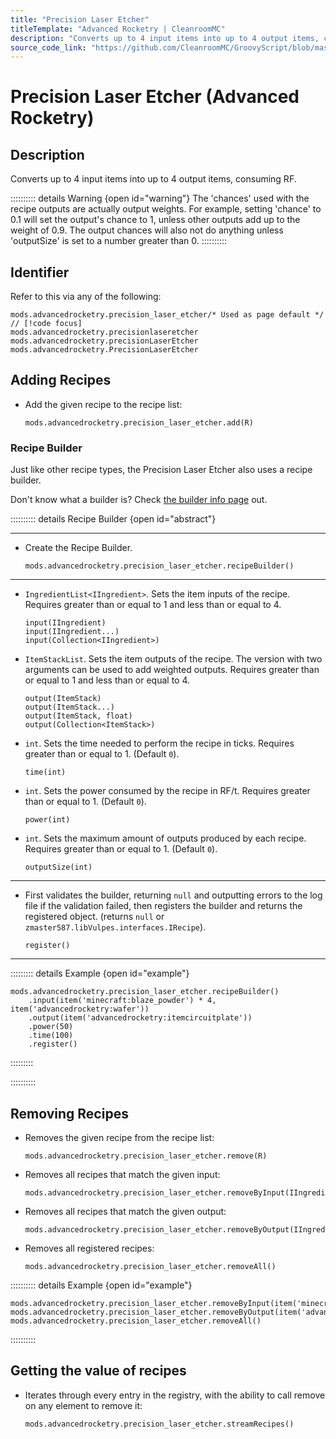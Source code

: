 ```yaml
---
title: "Precision Laser Etcher"
titleTemplate: "Advanced Rocketry | CleanroomMC"
description: "Converts up to 4 input items into up to 4 output items, consuming RF."
source_code_link: "https://github.com/CleanroomMC/GroovyScript/blob/master/src/main/java/com/cleanroommc/groovyscript/compat/mods/advancedrocketry/PrecisionLaserEtcher.java"
---
```


# Precision Laser Etcher (Advanced Rocketry)

## Description

Converts up to 4 input items into up to 4 output items, consuming RF.

:::::::::: details Warning {open id="warning"}
The 'chances' used with the recipe outputs are actually output weights. For example, setting 'chance' to 0.1 will set the output's chance to 1, unless other outputs add up to the weight of 0.9. The output chances will also not do anything unless 'outputSize' is set to a number greater than 0.
::::::::::

## Identifier

Refer to this via any of the following:

```groovy:no-line-numbers {1}
mods.advancedrocketry.precision_laser_etcher/* Used as page default */ // [!code focus]
mods.advancedrocketry.precisionlaseretcher
mods.advancedrocketry.precisionLaserEtcher
mods.advancedrocketry.PrecisionLaserEtcher
```


## Adding Recipes

- Add the given recipe to the recipe list:

    ```groovy:no-line-numbers
    mods.advancedrocketry.precision_laser_etcher.add(R)
    ```


### Recipe Builder

Just like other recipe types, the Precision Laser Etcher also uses a recipe builder.

Don't know what a builder is? Check [the builder info page](../../getting_started/builder.md) out.

:::::::::: details Recipe Builder {open id="abstract"}

---

- Create the Recipe Builder.

    ```groovy:no-line-numbers
    mods.advancedrocketry.precision_laser_etcher.recipeBuilder()
    ```

---

- `IngredientList<IIngredient>`. Sets the item inputs of the recipe. Requires greater than or equal to 1 and less than or equal to 4.

    ```groovy:no-line-numbers
    input(IIngredient)
    input(IIngredient...)
    input(Collection<IIngredient>)
    ```

- `ItemStackList`. Sets the item outputs of the recipe. The version with two arguments can be used to add weighted outputs. Requires greater than or equal to 1 and less than or equal to 4.

    ```groovy:no-line-numbers
    output(ItemStack)
    output(ItemStack...)
    output(ItemStack, float)
    output(Collection<ItemStack>)
    ```

- `int`. Sets the time needed to perform the recipe in ticks. Requires greater than or equal to 1. (Default `0`).

    ```groovy:no-line-numbers
    time(int)
    ```

- `int`. Sets the power consumed by the recipe in RF/t. Requires greater than or equal to 1. (Default `0`).

    ```groovy:no-line-numbers
    power(int)
    ```

- `int`. Sets the maximum amount of outputs produced by each recipe. Requires greater than or equal to 1. (Default `0`).

    ```groovy:no-line-numbers
    outputSize(int)
    ```

---

- First validates the builder, returning `null` and outputting errors to the log file if the validation failed, then registers the builder and returns the registered object. (returns `null` or `zmaster587.libVulpes.interfaces.IRecipe`).

    ```groovy:no-line-numbers
    register()
    ```

---

::::::::: details Example {open id="example"}
```groovy:no-line-numbers
mods.advancedrocketry.precision_laser_etcher.recipeBuilder()
    .input(item('minecraft:blaze_powder') * 4, item('advancedrocketry:wafer'))
    .output(item('advancedrocketry:itemcircuitplate'))
    .power(50)
    .time(100)
    .register()
```

:::::::::

::::::::::

## Removing Recipes

- Removes the given recipe from the recipe list:

    ```groovy:no-line-numbers
    mods.advancedrocketry.precision_laser_etcher.remove(R)
    ```

- Removes all recipes that match the given input:

    ```groovy:no-line-numbers
    mods.advancedrocketry.precision_laser_etcher.removeByInput(IIngredient)
    ```

- Removes all recipes that match the given output:

    ```groovy:no-line-numbers
    mods.advancedrocketry.precision_laser_etcher.removeByOutput(IIngredient)
    ```

- Removes all registered recipes:

    ```groovy:no-line-numbers
    mods.advancedrocketry.precision_laser_etcher.removeAll()
    ```

:::::::::: details Example {open id="example"}
```groovy:no-line-numbers
mods.advancedrocketry.precision_laser_etcher.removeByInput(item('minecraft:redstone_block'))
mods.advancedrocketry.precision_laser_etcher.removeByOutput(item('advancedrocketry:itemcircuitplate'))
mods.advancedrocketry.precision_laser_etcher.removeAll()
```

::::::::::

## Getting the value of recipes

- Iterates through every entry in the registry, with the ability to call remove on any element to remove it:

    ```groovy:no-line-numbers
    mods.advancedrocketry.precision_laser_etcher.streamRecipes()
    ```
